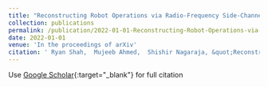 ```yaml
---
title: "Reconstructing Robot Operations via Radio-Frequency Side-Channel"
collection: publications
permalink: /publication/2022-01-01-Reconstructing-Robot-Operations-via-Radio-Frequency-Side-Channel
date: 2022-01-01
venue: 'In the proceedings of arXiv'
citation: ' Ryan Shah,  Mujeeb Ahmed,  Shishir Nagaraja, &quot;Reconstructing Robot Operations via Radio-Frequency Side-Channel.&quot; In the proceedings of arXiv, 2022.'
---
```

Use [Google Scholar](https://scholar.google.com/scholar?q=Reconstructing+Robot+Operations+via+Radio+Frequency+Side+Channel){:target="_blank"} for full citation